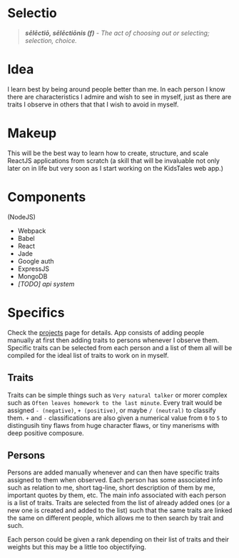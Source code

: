 # Selectio
> ***sēlēctiō, sēlēctiōnis (f)** - The act of choosing out or selecting; selection, choice.*

# Idea
I learn best by being around people better than me. In each person I know there are characteristics I admire and wish to see in myself, just as there are traits I observe in others that that I wish to avoid in myself.

# Makeup
This will be the best way to learn how to create, structure, and scale ReactJS applications from scratch (a skill that will be invaluable not only later on in life but very soon as I start working on the KidsTales web app.)

# Components
(NodeJS)
- Webpack
- Babel
- React
- Jade
- Google auth
- ExpressJS
- MongoDB
- *[TODO] api system*

# Specifics

Check the [projects](https://github.com/Apexal/selectio/projects) page for details.
App consists of adding people manually at first then adding traits to persons whenever I observe them. Specific traits can be selected from each person and a list of them all will be compiled for the ideal list of traits to work on in myself.

## Traits
Traits can be simple things such as `Very natural talker` or morer complex such as `Often leaves homework to the last minute`. Every trait would be assigned `- (negative)`, `+ (positive)`, or maybe `/ (neutral)` to classify them. `+` and `-` classifications are also given a numerical value from `0` to `5` to distingusih tiny flaws from huge character flaws, or tiny manerisms with deep positive composure. 

## Persons
Persons are added manually whenever and can then have specific traits assigned to them when observed. Each person has some associated info such as relation to me, short tag-line, short description of them by me, important quotes by them, etc. The main info associated with each person is a list of traits. Traits are selected from the list of already added ones (or a new one is created and added to the list) such that the same traits are linked the same on different people, which allows me to then search by trait and such.

Each person could be given a rank depending on their list of traits and their weights but this may be a little too objectifying.
